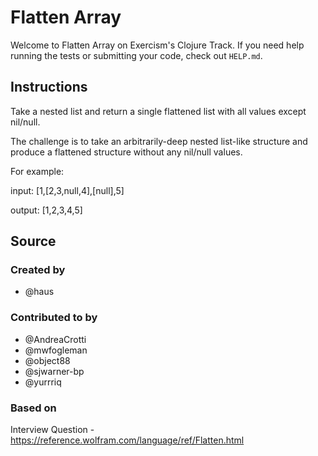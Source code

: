 # Flatten Array

Welcome to Flatten Array on Exercism's Clojure Track.
If you need help running the tests or submitting your code, check out `HELP.md`.

## Instructions

Take a nested list and return a single flattened list with all values except nil/null.

The challenge is to take an arbitrarily-deep nested list-like structure and produce a flattened structure without any nil/null values.

For example:

input: [1,[2,3,null,4],[null],5]

output: [1,2,3,4,5]

## Source

### Created by

- @haus

### Contributed to by

- @AndreaCrotti
- @mwfogleman
- @object88
- @sjwarner-bp
- @yurrriq

### Based on

Interview Question - https://reference.wolfram.com/language/ref/Flatten.html